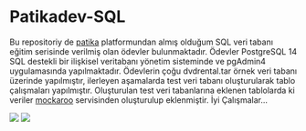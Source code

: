 # Patikadev-SQL

Bu repositoriy de [patika](https://app.patika.dev/paths) platformundan almış olduğum SQL veri tabanı eğitim serisinde verilmiş olan ödevler bulunmaktadır.
Ödevler PostgreSQL 14 SQL destekli bir ilişkisel veritabanı yönetim sisteminde ve pgAdmin4 uygulamasında yapılmaktadır.
Ödevlerin çoğu dvdrental.tar örnek veri tabanı üzerinde yapılmıştır, ilerleyen aşamalarda test veri tabanı oluşturularak tablo çalışmaları yapılmıştır.
Oluşturulan test veri tabanlarına eklenen tablolarda ki veriler [mockaroo](https://www.mockaroo.com/) servisinden oluşturulup eklenmiştir.
İyi Çalışmalar...

![](https://www.pgadmin.org/static/docs/pgadmin4-6.10-docs/_images/query_toolbar_explain.png)
![](https://i.stack.imgur.com/3gubk.png) 
